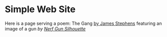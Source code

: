 # Simple Web Site

Here is a page serving a poem: The Gang [by James Stephens](https://www.public-domain-poetry.com/james-stephens) featuring an image of a gun _by_ [_Nerf Gun Silhouette_](http://getdrawings.com/nerf-gun-silhouette)

